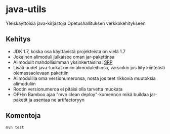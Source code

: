 # java-utils

Yleiskäyttöisiä java-kirjastoja Opetushallituksen verkkokehitykseen

## Kehitys

* JDK 1.7, koska osa käyttävistä projekteista on vielä 1.7
* Jokainen alimoduli julkaisee oman jar-pakettinsa
* Alimodulit mahdollisimman yksinkertaisina: [SRP](https://en.wikipedia.org/wiki/Single_responsibility_principle)
* Lisää uudet java-luokat omiin alimoduleihinsa, varsinkin jos liity kiinteästi olemassaolevaan pakettiin
* Alimodulilla oma versionumeronsa, nosta jos teet rikkovia muutoksia alimoduliin
* Rootin versionumeroa ei pitäisi olla tarvetta muokata
* OPH:n Bamboo ajaa "mvn clean deploy"-komennon mikä buildaa jar-paketit ja asentaa ne artifactoryyn

## Komentoja

    mvn test
